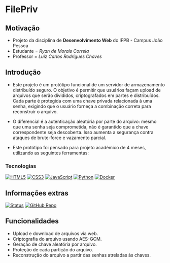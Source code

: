 # FilePriv

## Motivação
- Projeto da disciplina de **Desenvolvimento Web** do IFPB - Campus João Pessoa
- Estudante = *Ryan de Morais Correia*
- Professor = *Luiz Carlos Rodrigues Chaves*

## Introdução
- Este projeto é um protótipo funcional de um servidor de armazenamento distribuído seguro. O objetivo é permitir que usuários façam upload de arquivos que serão divididos, criptografados em partes e distribuídos. Cada parte é protegida com uma chave privada relacionada à uma senha, exigindo que o usuário forneça a combinação correta para reconstruir o arquivo.

- O diferencial é a autenticação aleatória por parte do arquivo: mesmo que uma senha seja comprometida, não é garantido que a chave correspondente seja descoberta. Isso aumenta a segurança contra ataques de brute-force e vazamento parcial. 

- Este protótipo foi pensado para projeto acadêmico de 4 meses, utilizando as seguintes ferramentas:

### Tecnologias
[![HTML5](https://img.shields.io/badge/html5-E34F26?logo=html5&logoColor=white)](https://developer.mozilla.org/en-US/docs/Web/HTML)
[![CSS3](https://img.shields.io/badge/css3-1572B6?logo=css3&logoColor=white)](https://developer.mozilla.org/en-US/docs/Web/CSS)
[![JavaScript](https://img.shields.io/badge/javascript-F7DF1E?logo=javascript&logoColor=black)](https://developer.mozilla.org/en-US/docs/Web/JavaScript)
[![Python](https://img.shields.io/badge/python-3.11-blue?logo=python&logoColor=white)](https://www.python.org/)
[![Docker](https://img.shields.io/badge/docker-2496ED?logo=docker&logoColor=white)](https://www.docker.com/)

## Informações extras
[![Status](https://img.shields.io/badge/status-prototype-yellow)](README.md)
[![GitHub Repo](https://img.shields.io/badge/github-repo-blue)](https://github.com/ryan-morais-rm/FilePriv.git) 

## Funcionalidades
- Upload e download de arquivos via web.
- Criptografia do arquivo usando AES-GCM.
- Geração de chave aleatória por arquivo. 
- Proteção de cada partição do arquivo.
- Reconstrução do arquivo a partir das senhas atreladas às chaves. 